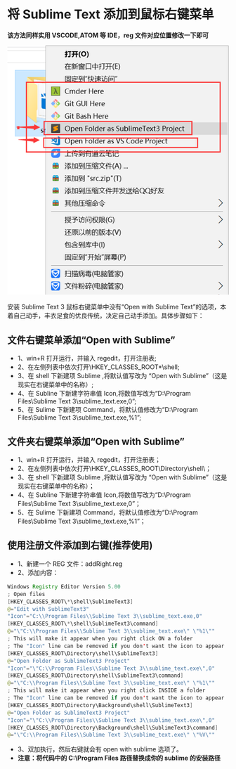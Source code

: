 # 将 Sublime Text 添加到鼠标右键菜单

**该方法同样实用 VSCODE,ATOM 等 IDE，reg 文件对应位置修改一下即可**

![右键效果图](./images/add-right.png)

安装 Sublime Text 3 鼠标右键菜单中没有“Open with Sublime Text”的选项，本着自己动手，丰衣足食的优良传统，决定自己动手添加。具体步骤如下：

## 文件右键菜单添加“Open with Sublime”

* 1、win+R 打开运行，并输入 regedit，打开注册表;
* 2、在左侧列表中依次打开\HKEY_CLASSES_ROOT\*\shell\;
* 3、在 shell 下新建项 Sublime ,将默认值写改为 “Open with Sublime”（这是现实在右键菜单中的名称）;
* 4、在 Subline 下新建字符串值 Icon,将数值写改为“D:\Program Files\Sublime Text 3\sublime_text.exe,0”;
* 5、在 Sulime 下新建项 Command，将默认值修改为“D:\Program Files\Sublime Text 3\sublime_text.exe,%1”;

## 文件夹右键菜单添加“Open with Sublime”

* 1、win+R 打开运行，并输入 regedit，打开注册表；
* 2、在左侧列表中依次打开\HKEY_CLASSES_ROOT\Directory\shell\；
* 3、在 shell 下新建项 Sublime ,将默认值写改为 “Open with Sublime”（这是现实在右键菜单中的名称）；
* 4、在 Subline 下新建字符串值 Icon,将数值写改为“D:\Program Files\Sublime Text 3\sublime_text.exe,0”；
* 5、在 Sulime 下新建项 Command，将默认值修改为“D:\Program Files\Sublime Text 3\sublime_text.exe,%1”；

## 使用注册文件添加到右键(推荐使用)

* 1、新建一个 REG 文件：addRight.reg
* 2、添加内容：

```java
Windows Registry Editor Version 5.00
; Open files
[HKEY_CLASSES_ROOT\*\shell\SublimeText3]
@="Edit with SublimeText3"
"Icon"="C:\\Program Files\\Sublime Text 3\\sublime_text.exe,0"
[HKEY_CLASSES_ROOT\*\shell\SublimeText3\command]
@="\"C:\\Program Files\\Sublime Text 3\\sublime_text.exe\" \"%1\""
; This will make it appear when you right click ON a folder
; The "Icon" line can be removed if you don't want the icon to appear
[HKEY_CLASSES_ROOT\Directory\shell\SublimeText3]
@="Open Folder as SublimeText3 Project"
"Icon"="\"C:\\Program Files\\Sublime Text 3\\sublime_text.exe\",0"
[HKEY_CLASSES_ROOT\Directory\shell\SublimeText3\command]
@="\"C:\\Program Files\\Sublime Text 3\\sublime_text.exe\" \"%1\""
; This will make it appear when you right click INSIDE a folder
; The "Icon" line can be removed if you don't want the icon to appear
[HKEY_CLASSES_ROOT\Directory\Background\shell\SublimeText3]
@="Open Folder as SublimeText3 Project"
"Icon"="\"C:\\Program Files\\Sublime Text 3\\sublime_text.exe\",0"
[HKEY_CLASSES_ROOT\Directory\Background\shell\SublimeText3\command]
@="\"C:\\Program Files\\Sublime Text 3\\sublime_text.exe\" \"%V\""
```

* 3、双加执行，然后右键就会有 open with sublime 选项了。
* **注意：将代码中的 C:\\Program Files 路径替换成你的 sublime 的安装路径**
